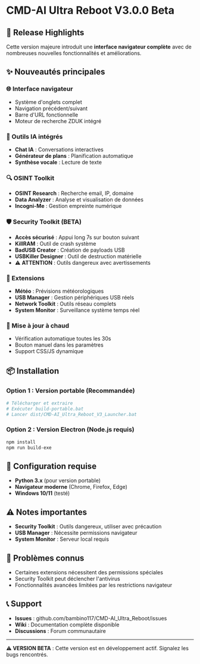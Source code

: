 # CMD-AI Ultra Reboot V3.0.0 Beta

## 🚀 Release Highlights

Cette version majeure introduit une **interface navigateur complète** avec de nombreuses nouvelles fonctionnalités et améliorations.

## ✨ Nouveautés principales

### 🌐 Interface navigateur
- Système d'onglets complet
- Navigation précédent/suivant
- Barre d'URL fonctionnelle
- Moteur de recherche ZDUK intégré

### 🤖 Outils IA intégrés
- **Chat IA** : Conversations interactives
- **Générateur de plans** : Planification automatique
- **Synthèse vocale** : Lecture de texte

### 🔍 OSINT Toolkit
- **OSINT Research** : Recherche email, IP, domaine
- **Data Analyzer** : Analyse et visualisation de données
- **Incogni-Me** : Gestion empreinte numérique

### 🛡️ Security Toolkit (BETA)
- **Accès sécurisé** : Appui long 7s sur bouton suivant
- **KillRAM** : Outil de crash système
- **BadUSB Creator** : Création de payloads USB
- **USBKiller Designer** : Outil de destruction matérielle
- ⚠️ **ATTENTION** : Outils dangereux avec avertissements

### 📱 Extensions
- **Météo** : Prévisions météorologiques
- **USB Manager** : Gestion périphériques USB réels
- **Network Toolkit** : Outils réseau complets
- **System Monitor** : Surveillance système temps réel

### 🔄 Mise à jour à chaud
- Vérification automatique toutes les 30s
- Bouton manuel dans les paramètres
- Support CSS/JS dynamique

## 📦 Installation

### Option 1 : Version portable (Recommandée)
```bash
# Télécharger et extraire
# Exécuter build-portable.bat
# Lancer dist/CMD-AI_Ultra_Reboot_V3_Launcher.bat
```

### Option 2 : Version Electron (Node.js requis)
```bash
npm install
npm run build-exe
```

## 🔧 Configuration requise

- **Python 3.x** (pour version portable)
- **Navigateur moderne** (Chrome, Firefox, Edge)
- **Windows 10/11** (testé)

## ⚠️ Notes importantes

- **Security Toolkit** : Outils dangereux, utiliser avec précaution
- **USB Manager** : Nécessite permissions navigateur
- **System Monitor** : Serveur local requis

## 🐛 Problèmes connus

- Certaines extensions nécessitent des permissions spéciales
- Security Toolkit peut déclencher l'antivirus
- Fonctionnalités avancées limitées par les restrictions navigateur

## 📞 Support

- **Issues** : github.com/bambino117/CMD-AI_Ultra_Reboot/issues
- **Wiki** : Documentation complète disponible
- **Discussions** : Forum communautaire

---

**⚠️ VERSION BETA** : Cette version est en développement actif. Signalez les bugs rencontrés.